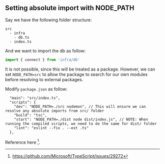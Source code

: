## Setting absolute import with NODE_PATH

Say we have the following folder structure:
```
src
  - infra
    - db.ts
  - index.ts
```

And we want to import the db as follow:
```ts
import { connect } from 'infra/db'
```

It is not possible, since this will be treated as a package. However, we can set `NODE_PATH=src` to allow the package to search for our own modules before resolving to external packages.

Modify `package.json` as follow:

```json5
  "main": "src/index.ts",
  "scripts": {
    "dev": "NODE_PATH=./src nodemon", // This will ensure we can resolve any absolute imports from src/ folder
    "build": "tsc",
    "start": "NODE_PATH=./dist node dist/index.js", // NOTE: When running the compiled scripts, we need to do the same for dist/ folder
    "lint": "eslint --fix . --ext .ts"
  },
```

Reference here [^1].


[^1]: https://github.com/Microsoft/TypeScript/issues/29272
